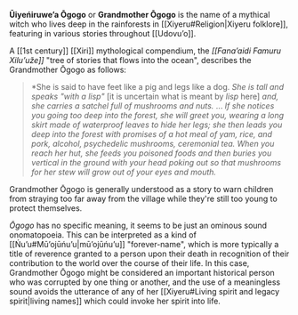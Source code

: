 **Ūiyeńiruweʼa Ōgogo** or **Grandmother Ōgogo** is the name of a mythical witch who lives deep in the rainforests in [[Xiyeru#Religion|Xiyeru folklore]], featuring in various stories throughout [[Udovuʼo]].

A [[1st century]] [[Xiri]] mythological compendium, the *[[Fanaʼaidi Famuru Xiluʼuže]]* "tree of stories that flows into the ocean", describes the Grandmother Ōgogo as follows:
>*She is said to have feet like a pig and legs like a dog. *She is tall and speaks "with a lisp"* [it is uncertain what is meant by *lisp* here] *and, she carries a satchel full of mushrooms and nuts.*
>...
>*If she notices you going too deep into the forest, she will greet you, wearing a long skirt made of waterproof leaves to hide her legs; she then leads you deep into the forest with promises of a hot meal of yam, rice, and pork, alcohol, psychedelic mushrooms, ceremonial tea. When you reach her hut, she feeds you poisoned foods and then buries you vertical in the ground with your head poking out so that mushrooms for her stew will grow out of your eyes and mouth.*

Grandmother Ōgogo is generally understood as a story to warn children from straying too far away from the village while they're still too young to protect themselves.

*Ōgogo* has no specific meaning, it seems to be just an ominous sound onomatopoeia. This can be interpreted as a kind of [[Ńuʼu#Mūʼojūńuʼu|mūʼojūńuʼu]] "forever-name", which is more typically a title of reverence granted to a person upon their death in recognition of their contribution to the world over the course of their life. In this case, Grandmother Ōgogo might be considered an important historical person who was corrupted by one thing or another, and the use of a meaningless sound avoids the utterance of any of her [[Xiyeru#Living spirit and legacy spirit|living names]] which could invoke her spirit into life.